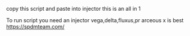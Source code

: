 copy this script and paste into injector this is an all in 1

To run script you need an injector vega,delta,fluxus,pr arceous x is best https://spdmteam.com/

